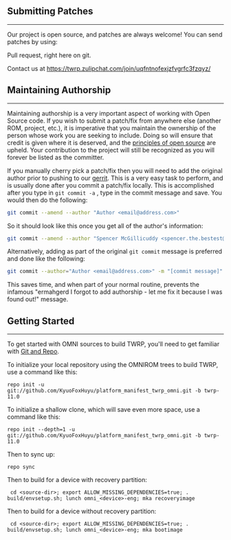 ## Submitting Patches ##
------------------
Our project is open source, and patches are always welcome!
You can send patches by using:

Pull request, right here on git.

Contact us at https://twrp.zulipchat.com/join/uqfntnofexjzfvgrfc3fzqyz/

## Maintaining Authorship ##
----------------------
Maintaining authorship is a very important aspect of working with Open Source code. If you wish to submit a patch/fix
from anywhere else (another ROM, project, etc.), it is imperative that you maintain the ownership of the person whose
work you are seeking to include. Doing so will ensure that credit is given where it is deserved, and the [principles of open source](http://opensource.org/docs/osd)
are upheld. Your contribution to the project will still be recognized as you will forever be listed as the committer.

If you manually cherry pick a patch/fix then you will need to add the original author prior to pushing to our [gerrit](https://gerrit.twrp.me).
This is a very easy task to perform, and is usually done after you commit a patch/fix locally. This is accomplished
after you type in `git commit -a` , type in the commit message and save. You would then do the following:

```bash
git commit --amend --author "Author <email@address.com>"
```

So it should look like this once you get all of the author's information:

```bash
git commit --amend --author "Spencer McGillicuddy <spencer.the.bestest@gmail.com>"
```

Alternatively, adding as part of the original `git commit` message is preferred and done like the following:

```bash
git commit --author="Author <email@address.com>" -m "[commit message]"
```

This saves time, and when part of your normal routine, prevents the infamous "ermahgerd I forgot to add authorship -
let me fix it because I was found out!" message.


## Getting Started ##
---------------

To get started with OMNI sources to build TWRP, you'll need to get
familiar with [Git and Repo](https://source.android.com/source/using-repo.html).

To initialize your local repository using the OMNIROM trees to build TWRP, use a command like this:

    repo init -u git://github.com/KyuoFoxHuyu/platform_manifest_twrp_omni.git -b twrp-11.0

To initialize a shallow clone, which will save even more space, use a command like this:

    repo init --depth=1 -u git://github.com/KyuoFoxHuyu/platform_manifest_twrp_omni.git -b twrp-11.0

Then to sync up:

    repo sync

Then to build for a device with recovery partition:

     cd <source-dir>; export ALLOW_MISSING_DEPENDENCIES=true; . build/envsetup.sh; lunch omni_<device>-eng; mka recoveryimage

Then to build for a device without recovery partition:

     cd <source-dir>; export ALLOW_MISSING_DEPENDENCIES=true; . build/envsetup.sh; lunch omni_<device>-eng; mka bootimage
